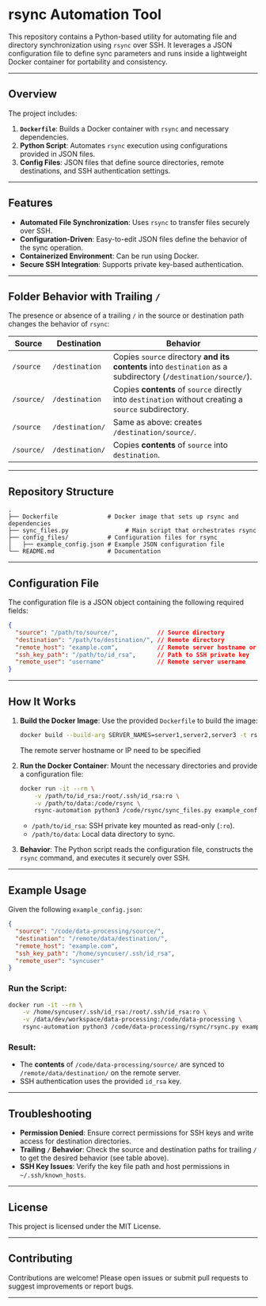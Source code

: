 # **rsync Automation Tool**

This repository contains a Python-based utility for automating file and directory synchronization using `rsync` over SSH. It leverages a JSON configuration file to define sync parameters and runs inside a lightweight Docker container for portability and consistency.

---

## **Overview**

The project includes:
1. **`Dockerfile`**: Builds a Docker container with `rsync` and necessary dependencies.
2. **Python Script**: Automates `rsync` execution using configurations provided in JSON files.
3. **Config Files**: JSON files that define source directories, remote destinations, and SSH authentication settings.

---

## **Features**
- **Automated File Synchronization**: Uses `rsync` to transfer files securely over SSH.
- **Configuration-Driven**: Easy-to-edit JSON files define the behavior of the sync operation.
- **Containerized Environment**: Can be run using Docker.
- **Secure SSH Integration**: Supports private key-based authentication.

---

## **Folder Behavior with Trailing `/`**

The presence or absence of a trailing `/` in the source or destination path changes the behavior of `rsync`:

| Source        | Destination       | Behavior                                |
|---------------|-------------------|-----------------------------------------|
| `/source`     | `/destination`    | Copies `source` directory **and its contents** into `destination` as a subdirectory (`/destination/source/`). |
| `/source/`    | `/destination`    | Copies **contents** of `source` directly into `destination` without creating a `source` subdirectory. |
| `/source`     | `/destination/`   | Same as above: creates `/destination/source/`. |
| `/source/`    | `/destination/`   | Copies **contents** of `source` into `destination`. |

---

## **Repository Structure**

```plaintext
.
├── Dockerfile              # Docker image that sets up rsync and dependencies
├── sync_files.py                # Main script that orchestrates rsync
├── config_files/           # Configuration files for rsync
│   ├── example_config.json # Example JSON configuration file
└── README.md               # Documentation
```

---

## **Configuration File**

The configuration file is a JSON object containing the following required fields:

```json
{
  "source": "/path/to/source/",           // Source directory
  "destination": "/path/to/destination/", // Remote directory
  "remote_host": "example.com",           // Remote server hostname or IP
  "ssh_key_path": "/path/to/id_rsa",      // Path to SSH private key
  "remote_user": "username"               // Remote server username
}
```

---

## **How It Works**

1. **Build the Docker Image**:
   Use the provided `Dockerfile` to build the image:
   ```bash
   docker build --build-arg SERVER_NAMES=server1,server2,server3 -t rsync .
   ```
   The remote server hostname or IP need to be specified

2. **Run the Docker Container**:
   Mount the necessary directories and provide a configuration file:
   ```bash
   docker run -it --rm \
       -v /path/to/id_rsa:/root/.ssh/id_rsa:ro \
       -v /path/to/data:/code/rsync \
       rsync-automation python3 /code/rsync/sync_files.py example_config.json
   ```

   - `/path/to/id_rsa`: SSH private key mounted as read-only (`:ro`).
   - `/path/to/data`: Local data directory to sync.

3. **Behavior**:
   The Python script reads the configuration file, constructs the `rsync` command, and executes it securely over SSH.

---

## **Example Usage**

Given the following `example_config.json`:
```json
{
  "source": "/code/data-processing/source/",
  "destination": "/remote/data/destination/",
  "remote_host": "example.com",
  "ssh_key_path": "/home/syncuser/.ssh/id_rsa",
  "remote_user": "syncuser"
}
```

### Run the Script:
```bash
docker run -it --rm \
    -v /home/syncuser/.ssh/id_rsa:/root/.ssh/id_rsa:ro \
    -v /data/dev/workspace/data-processing:/code/data-processing \
    rsync-automation python3 /code/data-processing/rsync/rsync.py example_config.json
```

### Result:
- The **contents** of `/code/data-processing/source/` are synced to `/remote/data/destination/` on the remote server.
- SSH authentication uses the provided `id_rsa` key.

---

## **Troubleshooting**

- **Permission Denied**: Ensure correct permissions for SSH keys and write access for destination directories.
- **Trailing `/` Behavior**: Check the source and destination paths for trailing `/` to get the desired behavior (see table above).
- **SSH Key Issues**: Verify the key file path and host permissions in `~/.ssh/known_hosts`.

---

## **License**

This project is licensed under the MIT License.

---

## **Contributing**

Contributions are welcome! Please open issues or submit pull requests to suggest improvements or report bugs.

---
